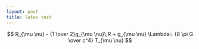 ```yaml
---
layout: post
title: latex test
---
```


$$
R_{\mu \nu} - {1 \over 2}g_{\mu \nu}\,R + g_{\mu \nu} \Lambda= {8 \pi G \over c^4} T_{\mu \nu}
$$